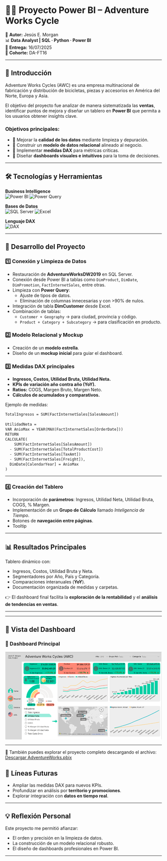# 🚴‍♂️ Proyecto Power BI – Adventure Works Cycle  

💼 **Autor:** Jesús E. Morgan  
📊 **Data Analyst | SQL · Python · Power BI**  
📅 **Entrega:** 16/07/2025  
📂 **Cohorte:** DA-FT16  

---

## 📖 Introducción  
Adventure Works Cycles (AWC) es una empresa multinacional de fabricación y distribución de bicicletas, piezas y accesorios en América del Norte, Europa y Asia.  

El objetivo del proyecto fue analizar de manera sistematizada las **ventas**, identificar puntos de mejora y diseñar un tablero en **Power BI** que permita a los usuarios obtener insights clave.  

### Objetivos principales:  
- 🧹 Mejorar la **calidad de los datos** mediante limpieza y depuración.  
- 🔗 Construir un **modelo de datos relacional** alineado al negocio.  
- 🧮 Implementar **medidas DAX** para métricas críticas.  
- 🎨 Diseñar **dashboards visuales e intuitivos** para la toma de decisiones.  

---

## 🛠️ Tecnologías y Herramientas  

**Business Intelligence**  
![Power BI](https://img.shields.io/badge/Power_BI-F2C811?style=for-the-badge&logo=powerbi&logoColor=black)   ![Power Query](https://img.shields.io/badge/Power_Query-217346?style=for-the-badge&logo=microsoft-excel&logoColor=white)  

**Bases de Datos**  
![SQL Server](https://img.shields.io/badge/SQL_Server-CC2927?style=for-the-badge&logo=microsoftsqlserver&logoColor=white)   ![Excel](https://img.shields.io/badge/Excel-217346?style=for-the-badge&logo=microsoftexcel&logoColor=white)  

**Lenguaje DAX**  
![DAX](https://img.shields.io/badge/DAX-4479A1?style=for-the-badge&logo=data&logoColor=white)  

---

## 🔧 Desarrollo del Proyecto  

### 1️⃣ Conexión y Limpieza de Datos  
- Restauración de **AdventureWorksDW2019** en SQL Server.  
- Conexión desde Power BI a tablas como `DimProduct`, `DimDate`, `DimPromotion`, `FactInternetSales`, entre otras.  
- Limpieza con **Power Query**:  
  - Ajuste de tipos de datos.  
  - Eliminación de columnas innecesarias y con >90% de nulos.  
- Integración de tabla **DimCustomer** desde Excel.  
- Combinación de tablas:  
  - `Customer + Geography` → para ciudad, provincia y código.  
  - `Product + Category + Subcategory` → para clasificación en producto.  

### 2️⃣ Modelo Relacional y Mockup  
- Creación de un **modelo estrella**.  
- Diseño de un **mockup inicial** para guiar el dashboard.  

### 3️⃣ Medidas DAX principales  
- **Ingresos, Costos, Utilidad Bruta, Utilidad Neta.**  
- **KPIs de variación año contra año (YoY).**  
- **Ratios:** COGS, Margen Bruto, Margen Neto.  
- **Cálculos de acumulados y comparativos.**  

Ejemplo de medidas:  
```DAX
TotalIngresos = SUM(FactInternetSales[SalesAmount])

UtilidadNeta = 
VAR AnioMax = YEAR(MAX(FactInternetSales[OrderDate]))
RETURN
CALCULATE(
    SUM(FactInternetSales[SalesAmount]) 
  - SUM(FactInternetSales[TotalProductCost]) 
  - SUM(FactInternetSales[TaxAmt]) 
  - SUM(FactInternetSales[Freight]),
  DimDate[CalendarYear] = AnioMax
)
```
---

### 4️⃣ Creación del Tablero  
- Incorporación de **parámetros**: Ingresos, Utilidad Neta, Utilidad Bruta, COGS, % Margen.  
- Implementación de un **Grupo de Cálculo** llamado *Inteligencia de Tiempo*.  
- Botones de **navegación entre páginas**.  
- Tooltip

---

## 📊 Resultados Principales  
Tablero dinámico con:  
- Ingresos, Costos, Utilidad Bruta y Neta.  
- Segmentadores por Año, País y Categoría.  
- Comparaciones interanuales (**YoY**).  
- Documentación organizada de medidas y carpetas.  

👉 El dashboard final facilita la **exploración de la rentabilidad** y el **análisis de tendencias en ventas**.  

---

---

## 📸 Vista del Dashboard  

### 🔹 Dashboard Principal  
![Dashboard Principal](assets/dashboard_principal.png)   

---

📂 También puedes explorar el proyecto completo descargando el archivo:  
[Descargar AdventureWorks.pbix](assets/Adventure_Works_Cycle.pbix)  


## 🔮 Líneas Futuras  
- Ampliar las medidas DAX para nuevos KPIs.  
- Profundizar en análisis por **territorio y promociones**.  
- Explorar integración con **datos en tiempo real**.  

---

## 💡 Reflexión Personal  
Este proyecto me permitió afianzar:  
- El orden y precisión en la limpieza de datos.  
- La construcción de un modelo relacional robusto.  
- El diseño de dashboards profesionales en Power BI.  

---


